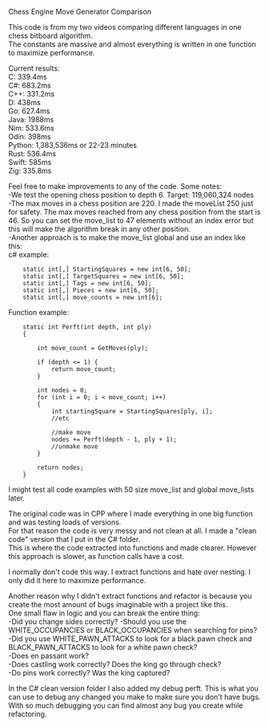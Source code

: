 Chess Engine Move Generator Comparison

This code is from my two videos comparing different languages in one chess bitboard algorithm.  
The constants are massive and almost everything is written in one function to maximize performance.  

Current results:  
C: 339.4ms  
C#: 683.2ms  
C++: 331.2ms  
D: 438ms  
Go: 627.4ms  
Java: 1988ms  
Nim: 533.6ms  
Odin: 398ms  
Python: 1,383,536ms or 22-23 minutes  
Rust: 536.4ms  
Swift: 585ms  
Zig: 335.8ms  
  
Feel free to make improvements to any of the code. Some notes:  
-We test the opening chess position to depth 6. Target: 119,060,324 nodes  
-The max moves in a chess position are 220. I made the moveList 250 just for safety. The max moves reached from any chess position 
from the start is 46. So you can set the move_list to 47 elements without an index error but this will make the algorithm break 
in any other position.  
-Another approach is to make the move_list global and use an index like this:  
c# example:  
  
        static int[,] StartingSquares = new int[6, 50];
        static int[,] TargetSquares = new int[6, 50];
        static int[,] Tags = new int[6, 50];
        static int[,] Pieces = new int[6, 50];
        static int[,] move_counts = new int[6];

Function example:  

        static int Perft(int depth, int ply)
        {

            int move_count = GetMoves(ply);
            
            if (depth <= 1) {
                return move_count;
            }

            int nodes = 0;
            for (int i = 0; i < move_count; i++)
            {
                int startingSquare = StartingSquares[ply, i];
                //etc
                
                //make move
                nodes += Perft(depth - 1, ply + 1);
                //unmake move
            }

            return nodes;
        }

I might test all code examples with 50 size move_list and global move_lists later.  

The original code was in CPP where I made everything in one big function and was testing loads of versions.  
For that reason the code is very messy and not clean at all. I made a "clean code" version that I put in the C# folder.  
This is where the code extracted into functions and made clearer. However this approach is slower, as function calls have a cost.  

I normally don't code this way. I extract functions and hate over nesting. I only did it here to maximize performance.  

Another reason why I didn't extract functions and refactor is because you create the most amount of bugs imaginable with a project like this.  
One small flaw in logic and you can break the entire thing:  
-Did you change sides correctly?
-Should you use the WHITE_OCCUPANCIES or BLACK_OCCUPANCIES when searching for pins?  
-Did you use WHITE_PAWN_ATTACKS to look for a black pawn check and BLACK_PAWN_ATTACKS to look for a white pawn check?  
-Does en passant work?  
-Does castling work correctly? Does the king go through check?  
-Do pins work correctly? Was the king captured?  

In the C# clean version folder I also added my debug perft. This is what you can use to debug any changed you make to make sure you don't have bugs.  
With so much debugging you can find almost any bug you create while refactoring.

